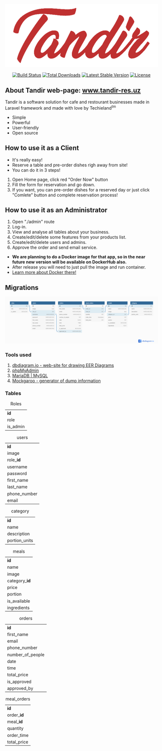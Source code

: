 <p align="center"><a href="https://tandir-res.uz"><img src="./assets/tandir.png" width="800"></a></p>
<p align="center">
	<a href="https://travis-ci.org/laravel/framework"><img src="https://travis-ci.org/laravel/framework.svg" alt="Build Status"></a>
	<a href="https://packagist.org/packages/laravel/framework"><img src="https://poser.pugx.org/laravel/framework/d/total.svg" alt="Total Downloads"></a>
	<a href="https://packagist.org/packages/laravel/framework"><img src="https://poser.pugx.org/laravel/framework/v/stable.svg" alt="Latest Stable Version"></a>
	<a href="https://packagist.org/packages/laravel/framework"><img src="https://poser.pugx.org/laravel/framework/license.svg" alt="License"></a>
</p>


## About Tandir  web-page: www.tandir-res.uz

Tandir is a software solution for cafe and restourant businesses made in Laravel framework and made with love by Techieland<sup>tm</sup>
- Simple
- Powerful
- User-friendly
- Open source

## How to use it as a Client

- It's really easy! 
- Reserve a table and pre-order dishes righ away from site!
- You can do it in 3 steps!

1. Open Home page, click red "Order Now" button
2. Fill the form for reservation and go down.
3. If you want, you can pre-order dishes for a reserved day or just click "Comlete" button and complete reservation process!

## How to use it as an Administrator

1. Open "./admin" route
2. Log-in.
3. View and analyse all tables about your business.
4. Create/edit/delete some features from your products list.
5. Create/edit/delete users and admins.
6. Approve the order and send email service.


- <b>We are planning to do a Docker image for that app, so in the near future new version will be available on DockerHub also.</b> 
- After release you will need to just pull the image and run container.
- <a href="https://www.docker.com/">Learn more about Docker there!</a>

## Migrations

<p align="center"><img src="./assets/resto.png"></p>

<h3>Tools used</h3>
<ol>
	<li><a href="https://dbdiagram.io/">dbdiagram.io - web-site for drawing EER Diagrams</a></li>
	<li><a href="https://phpMyAdmin.net">phpMyAdmin</a></li>
	<li><a href="dev.mysql.com">MariaDB | MySQL</a></li>
	<li><a href="https://Mockgaroo.com/">Mockgaroo - generator of dump information</a></li>
</ol>


<h3>Tables</h3>

<table>
<caption>Roles</caption>
    <tbody>
        <tr>
            <td><b>id</b></td>
        </tr>
        <tr>
            <td>role</td>
        </tr>
        <tr>
            <td>is_admin</td>
        </tr>
    </tbody>
</table>

<table>
    <caption>users</caption>
    <tbody>
        <tr>
            <td><b>id</b></td>
        </tr>
        <tr>
            <td>image</td>
        </tr>
        <tr>
            <td>role_<b>id</b></td>
        </tr>
        <tr>
            <td>username</td>
        </tr>
        <tr>
            <td>password</td>
        </tr>
        <tr>
            <td>first_name</td>
        </tr>
        <tr>
            <td>last_name</td>
        </tr>
        <tr>
            <td>phone_number</td>
        </tr>
        <tr>
            <td>email</td>
        </tr>
    </tbody>
</table>

<table>
    <caption>category</caption>
    <tbody>
        <tr>
            <td><b>id</b></td>
        </tr>
        <tr>
            <td>name</td>
        </tr>
        <tr>
            <td>description</td>
        </tr>
        <tr>
            <td>portion_units</td>
        </tr>
    </tbody>
</table>

<table>
    <caption>meals</caption>
    <tbody>
        <tr>
            <td><b>id</b></td>
        </tr>        
        <tr>
            <td>name</td>
        </tr>
        <tr>
            <td>image</td>
        </tr>
        <tr>
            <td>category_<b>id</b></td>
        </tr>
        <tr>
            <td>price</td>
        </tr>
        <tr>
            <td>portion</td>
        </tr>
        <tr>
            <td>is_available</td>
        </tr>
        <tr>
            <td>ingredients</td>
        </tr>
    </tbody>
</table>

<table>
    <caption>orders</caption>
    <tbody>
        <tr>
            <td><b>id</b></td>
        </tr>
            <td>first_name</td>
        </tr>
        <tr>
            <td>email</td>
        </tr>
        <tr>
            <td>phone_number</td>
        </tr>
        <tr>
            <td>number_of_people</td>
        </tr>
        <tr>
            <td>date</td>
        </tr>
        <tr>
            <td>time</td>
        </tr>
        <tr>
        <tr>
            <td>total_price</td>
        </tr>
            <td>is_approved</td>
        </tr>
        <tr>
            <td>approved_by</td>
        </tr>
    </tbody>
</table>

<table>
    <caption>meal_orders</caption>
    <tbody>
        <tr>
            <td><b>id</b></td>
        </tr>
        <tr>
            <td>order_<b>id</b></td>
        </tr>
        <tr>
            <td>meal_<b>id</b></td>
        </tr>
        <tr>
            <td>quantity</td>
        </tr>
        <tr>
            <td>order_time</td>
        </tr>
        <tr>
            <td>total_price</td>
        </tr>
    </tbody>
</table>
